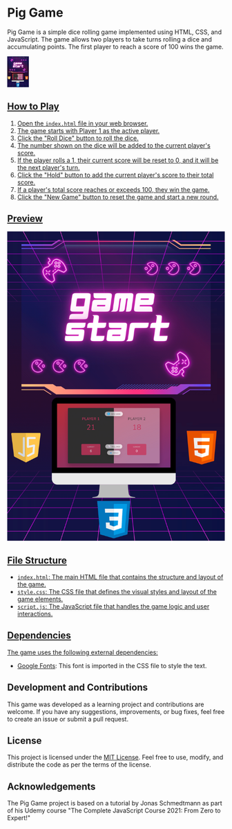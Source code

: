 <h1>Pig Game</h1>

<p>Pig Game is a simple dice rolling game implemented using HTML, CSS, and JavaScript. The game allows two players to take turns rolling a dice and accumulating points. The first player to reach a score of 100 wins the game.</p>

<a href="https://pig-game-jihed.netlify.app" target="_blank">  <img src="images/game.png" alt="Preview" width = "50px">

<h2>How to Play</h2>

<ol>
  <li>Open the <code>index.html</code> file in your web browser.</li>
  <li>The game starts with Player 1 as the active player.</li>
  <li>Click the "Roll Dice" button to roll the dice.</li>
  <li>The number shown on the dice will be added to the current player's score.</li>
  <li>If the player rolls a 1, their current score will be reset to 0, and it will be the next player's turn.</li>
  <li>Click the "Hold" button to add the current player's score to their total score.</li>
  <li>If a player's total score reaches or exceeds 100, they win the game.</li>
  <li>Click the "New Game" button to reset the game and start a new round.</li>
</ol>
<h2>Preview</h2>
<img src="images/game.png" alt="Preview">

<h2>File Structure</h2>

<ul>
  <li><code>index.html</code>: The main HTML file that contains the structure and layout of the game.</li>
  <li><code>style.css</code>: The CSS file that defines the visual styles and layout of the game elements.</li>
  <li><code>script.js</code>: The JavaScript file that handles the game logic and user interactions.</li>
</ul>

<h2>Dependencies</h2>

<p>The game uses the following external dependencies:</p>

<ul>
  <li><a href="https://fonts.googleapis.com/css2?family=Nunito&display=swap">Google Fonts</a>: This font is imported in the CSS file to style the text.</li>
</ul>

<h2>Development and Contributions</h2>

<p>This game was developed as a learning project and contributions are welcome. If you have any suggestions, improvements, or bug fixes, feel free to create an issue or submit a pull request.</p>

<h2>License</h2>

<p>This project is licensed under the <a href="LICENSE">MIT License</a>. Feel free to use, modify, and distribute the code as per the terms of the license.</p>

<h2>Acknowledgements</h2>

<p>The Pig Game project is based on a tutorial by Jonas Schmedtmann as part of his Udemy course "The Complete JavaScript Course 2021: From Zero to Expert!"</p>
